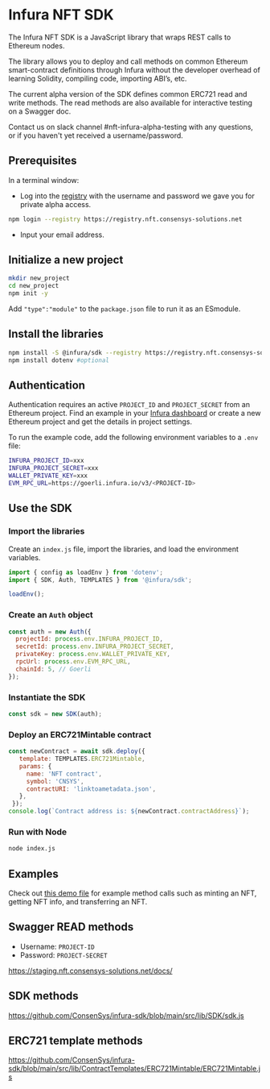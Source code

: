 # Infura NFT SDK

The Infura NFT SDK is a JavaScript library that wraps REST calls to Ethereum nodes.

The library allows you to deploy and call methods on common Ethereum smart-contract definitions through Infura without the developer overhead of learning Solidity, compiling code, importing ABI’s, etc.

The current alpha version of the SDK defines common ERC721 read and write methods. The read methods are also available for interactive testing on a Swagger doc.

Contact us on slack channel #nft-infura-alpha-testing with any questions, or if you haven't yet received a username/password.

## Prerequisites

In a terminal window: 

* Log into the [registry](https://registry.nft.consensys-solutions.net) with the username and password we gave you for private alpha access.

```bash
npm login --registry https://registry.nft.consensys-solutions.net
```

* Input your email address.

## Initialize a new project

```bash
mkdir new_project
cd new_project
npm init -y
```

Add `"type":"module"` to the `package.json` file to run it as an ESmodule.

## Install the libraries

```bash
npm install -S @infura/sdk --registry https://registry.nft.consensys-solutions.net
npm install dotenv #optional
```

## Authentication

Authentication requires an active `PROJECT_ID` and `PROJECT_SECRET` from an Ethereum project. Find an example in your [Infura dashboard](https://infura.io/dashboard) or create a new Ethereum project and get the details in project settings.

To run the example code, add the following environment variables to a `.env` file:

```bash
INFURA_PROJECT_ID=xxx
INFURA_PROJECT_SECRET=xxx
WALLET_PRIVATE_KEY=xxx
EVM_RPC_URL=https://goerli.infura.io/v3/<PROJECT-ID>
```

## Use the SDK

### Import the libraries

Create an `index.js` file, import the libraries, and load the environment variables.

```js
import { config as loadEnv } from 'dotenv';
import { SDK, Auth, TEMPLATES } from '@infura/sdk';

loadEnv();
```

### Create an `Auth` object

```javascript
const auth = new Auth({
  projectId: process.env.INFURA_PROJECT_ID,
  secretId: process.env.INFURA_PROJECT_SECRET,
  privateKey: process.env.WALLET_PRIVATE_KEY,
  rpcUrl: process.env.EVM_RPC_URL,
  chainId: 5, // Goerli
});
```

### Instantiate the SDK

```js
const sdk = new SDK(auth);
```

### Deploy an ERC721Mintable contract

```js
const newContract = await sdk.deploy({
   template: TEMPLATES.ERC721Mintable,
   params: {
     name: 'NFT contract',
     symbol: 'CNSYS',
     contractURI: 'linktoametadata.json',
   },
 });
console.log(`Contract address is: ${newContract.contractAddress}`);
```

### Run with Node

```bash
node index.js
```

## Examples

Check out [this demo file](usage.js) for example method calls such as minting an NFT, getting NFT info, and transferring an NFT.

## Swagger READ methods

- Username: `PROJECT-ID`
- Password: `PROJECT-SECRET`

https://staging.nft.consensys-solutions.net/docs/

## SDK methods

https://github.com/ConsenSys/infura-sdk/blob/main/src/lib/SDK/sdk.js

## ERC721 template methods

https://github.com/ConsenSys/infura-sdk/blob/main/src/lib/ContractTemplates/ERC721Mintable/ERC721Mintable.js